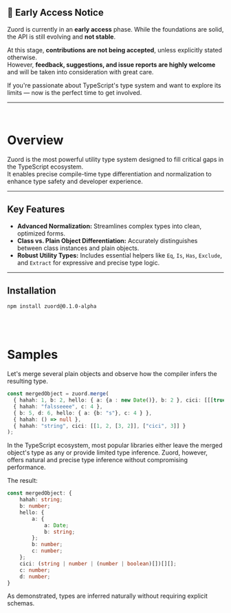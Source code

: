 ## 🚧 Early Access Notice

Zuord is currently in an **early access** phase. While the foundations are solid, the API is still evolving and **not stable**.

At this stage, **contributions are not being accepted**, unless explicitly stated otherwise.  
However, **feedback, suggestions, and issue reports are highly welcome** and will be taken into consideration with great care.

If you're passionate about TypeScript's type system and want to explore its limits — now is the perfect time to get involved.

---

<br/>

# Overview

Zuord is the most powerful utility type system designed to fill critical gaps in the TypeScript ecosystem.  
It enables precise compile-time type differentiation and normalization to enhance type safety and developer experience.

---

## Key Features

- **Advanced Normalization:** Streamlines complex types into clean, optimized forms.  
- **Class vs. Plain Object Differentiation:** Accurately distinguishes between class instances and plain objects.  
- **Robust Utility Types:** Includes essential helpers like `Eq`, `Is`, `Has`, `Exclude`, and `Extract` for expressive and precise type logic.  

---

## Installation

```bash
npm install zuord@0.1.0-alpha
```

<br/><br/>

# Samples

Let's merge several plain objects and observe how the compiler infers the resulting type.

```typescript
const mergedObject = zuord.merge(
  { hahah: 1, b: 2, hello: { a: {a : new Date()}, b: 2 }, cici: [[[true]], ["stringg"]]},
  { hahah: "falsseeee", c: 4 },
  { b: 5, d: 6, hello: { a: {b: "s"}, c: 4 } },
  { hahah: () => null },
  { hahah: "string", cici: [[1, 2, [3, 2]], ["cici", 3]] }
);
```

In the TypeScript ecosystem, most popular libraries either leave the merged object's type as any or provide limited type inference.
Zuord, however, offers natural and precise type inference without compromising performance.

The result:

```typescript
const mergedObject: {
    hahah: string;
    b: number;
    hello: {
        a: {
            a: Date;
            b: string;
        };
        b: number;
        c: number;
    };
    cici: (string | number | (number | boolean)[])[][];
    c: number;
    d: number;
}
```

As demonstrated, types are inferred naturally without requiring explicit schemas.